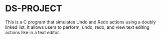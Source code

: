 # DS-PROJECT
This is a C program that simulates Undo and Redo actions using a doubly linked list. It allows users to perform, undo, redo, and view text editing actions like in a text editor.
